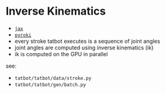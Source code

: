 # Inverse Kinematics

- [`jax`](https://github.com/jax-ml/jax)
- [`pyroki`](https://github.com/chungmin99/pyroki)
- every stroke tatbot executes is a sequence of joint angles
- joint angles are computed using inverse kinematics (ik)
- ik is computed on the GPU in parallel

see:

- `tatbot/tatbot/data/stroke.py`
- `tatbot/tatbot/gen/batch.py`